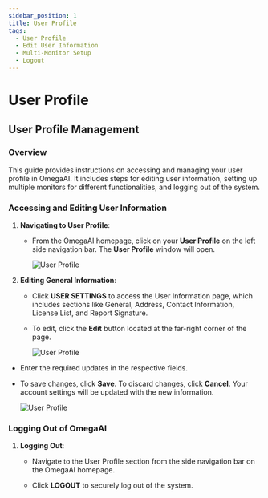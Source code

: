 ```yaml
---
sidebar_position: 1
title: User Profile
tags:
  - User Profile
  - Edit User Information
  - Multi-Monitor Setup 
  - Logout
---
```


# User Profile

## User Profile Management

### Overview

This guide provides instructions on accessing and managing your user
profile in OmegaAI. It includes steps for editing user information,
setting up multiple monitors for different functionalities, and logging
out of the system.

### Accessing and Editing User Information

1.  **Navigating to User Profile**:

    - From the OmegaAI homepage, click on your **User Profile** on the
      left side navigation bar. The **User Profile** window will open.

      ![User Profile](./Images/1.png)

2.  **Editing General Information**:

    - Click **USER SETTINGS** to access the User Information page, which
      includes sections like General, Address, Contact Information,
      License List, and Report Signature.

    - To edit, click the **Edit** button located at the far-right corner
      of the page.

      ![User Profile](./Images/2.png)

- Enter the required updates in the respective fields.

- To save changes, click **Save**. To discard changes, click **Cancel**.
  Your account settings will be updated with the new information.

  ![User Profile](./Images/3.png)

<!--
### Multi-Monitor Setup

1.  **Accessing Display Settings**: From the Display Settings found in
    the bottom left panel, select one of the monitor options. The
    Display Settings screen will appear.

2.  **Configuring Monitor Settings**: Click the pencil icon from the top
    right corner of the screen. A window icon will appear on the
    displayed monitor screen.

      Hover over the window icon; it will turn blue. Click the icon to open
      a dropdown menu with options: Image Viewer, Document Viewer, Worklist,Scheduler, and Reset Selection.

      Select one of the first four options to set up the monitor for the
      respective software. The Display Settings screen will show the selected software screen.

3.  **Saving or Discarding Settings**:

    - To save the display settings, click **Save**.

    - To cancel any changes and revert to previous settings, click
      **Cancel**.

    - To return to the User Information page, click **Back**.

    - To deactivate the selected display settings, click the **Active**
      button, which is toggled on by default.

      -->

### Logging Out of OmegaAI

1.  **Logging Out**:

    - Navigate to the User Profile section from the side navigation bar
      on the OmegaAI homepage.

    - Click **LOGOUT** to securely log out of the system.
